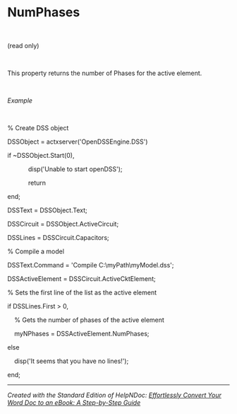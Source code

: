 # NumPhases

&nbsp;

(read only)

&nbsp;

This property returns the number of Phases for the active element.&nbsp;

&nbsp;

*Example*

&nbsp;

% Create DSS object

DSSObject = actxserver('OpenDSSEngine.DSS')

if ~DSSObject.Start(0),

&nbsp; &nbsp; &nbsp; &nbsp; &nbsp; &nbsp; disp('Unable to start openDSS');

&nbsp; &nbsp; &nbsp; &nbsp; &nbsp; &nbsp; return

end;

DSSText = DSSObject.Text;

DSSCircuit = DSSObject.ActiveCircuit;

DSSLines = DSSCircuit.Capacitors;

% Compile a model &nbsp; &nbsp;

DSSText.Command = 'Compile C:\\myPath\\myModel.dss';

DSSActiveElement = DSSCircuit.ActiveCktElement;

% Sets the first line of the list as the active element

if DSSLines.First \> 0,

&nbsp; &nbsp; % Gets the number of phases of the active element

&nbsp; &nbsp; myNPhases = DSSActiveElement.NumPhases;

else&nbsp;

&nbsp; &nbsp; disp('It seems that you have no lines\!');

end;

***
_Created with the Standard Edition of HelpNDoc: [Effortlessly Convert Your Word Doc to an eBook: A Step-by-Step Guide](<https://www.helpndoc.com/step-by-step-guides/how-to-convert-a-word-docx-file-to-an-epub-or-kindle-ebook/>)_

